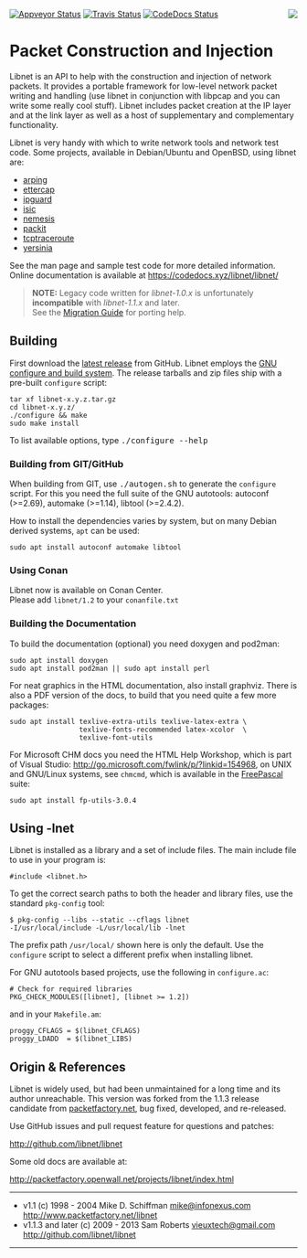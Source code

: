 [![Appveyor Status][]][Appveyor] [![Travis Status][]][Travis] [![CodeDocs Status][]][CodeDocs] <img align="right" src="doc/libnet.gif">

Packet Construction and Injection
=================================

Libnet is an API to help with the construction and injection of network
packets.  It provides a portable framework for low-level network packet
writing and handling (use libnet in conjunction with libpcap and you can
write some really cool stuff).  Libnet includes packet creation at the
IP layer and at the link layer as well as a host of supplementary and
complementary functionality.

Libnet is very handy with which to write network tools and network test
code.  Some projects, available in Debian/Ubuntu and OpenBSD, using
libnet are:

- [arping](https://github.com/ThomasHabets/arping)
- [ettercap](https://www.ettercap-project.org/)
- [ipguard](http://ipguard.deep.perm.ru/)
- [isic](http://isic.sourceforge.net/)
- [nemesis](https://troglobit.com/projects/nemesis/)
- [packit](http://packetfactory.openwall.net/projects/packit/)
- [tcptraceroute](https://web.archive.org/web/20130424094134/http://michael.toren.net/code/tcptraceroute/)
- [yersinia](https://web.archive.org/web/20180522141004/http://www.yersinia.net/)

See the man page and sample test code for more detailed information.
Online documentation is available at https://codedocs.xyz/libnet/libnet/

> **NOTE:** Legacy code written for *libnet-1.0.x* is unfortunately
>           **incompatible** with *libnet-1.1.x* and later.  
>           See the [Migration Guide](doc/MIGRATION.md) for porting help.


Building
--------

First download the [latest release][] from GitHub.  Libnet employs the
[GNU configure and build system][autotools].  The release tarballs and
zip files ship with a pre-built `configure` script:

    tar xf libnet-x.y.z.tar.gz
    cd libnet-x.y.z/
    ./configure && make
    sudo make install

To list available options, type <kbd>./configure --help</kbd>

### Building from GIT/GitHub

When building from GIT, use <kbd>./autogen.sh</kbd> to generate the
`configure` script.  For this you need the full suite of the GNU
autotools: autoconf (>=2.69), automake (>=1.14), libtool (>=2.4.2).

How to install the dependencies varies by system, but on many Debian derived
systems, `apt` can be used:

    sudo apt install autoconf automake libtool

### Using Conan

Libnet now is available on Conan Center.  
Please add `libnet/1.2` to your `conanfile.txt`  

### Building the Documentation

To build the documentation (optional) you need doxygen and pod2man:

    sudo apt install doxygen
    sudo apt install pod2man || sudo apt install perl

For neat graphics in the HTML documentation, also install graphviz.
There is also a PDF version of the docs, to build that you need quite a
few more packages:

    sudo apt install texlive-extra-utils texlive-latex-extra \
                     texlive-fonts-recommended latex-xcolor  \
                     texlive-font-utils

For Microsoft CHM docs you need the HTML Help Workshop, which is part
of Visual Studio: http://go.microsoft.com/fwlink/p/?linkid=154968, on
UNIX and GNU/Linux systems, see `chmcmd`, which is available in the
[FreePascal](http://www.freepascal.org/) suite:

    sudo apt install fp-utils-3.0.4


Using -lnet
-----------

Libnet is installed as a library and a set of include files.  The main
include file to use in your program is:

    #include <libnet.h>

To get the correct search paths to both the header and library files,
use the standard `pkg-config` tool:

    $ pkg-config --libs --static --cflags libnet
    -I/usr/local/include -L/usr/local/lib -lnet

The prefix path `/usr/local/` shown here is only the default.  Use the
`configure` script to select a different prefix when installing libnet.

For GNU autotools based projects, use the following in `configure.ac`:

    # Check for required libraries
    PKG_CHECK_MODULES([libnet], [libnet >= 1.2])

and in your `Makefile.am`:

    proggy_CFLAGS = $(libnet_CFLAGS)
    proggy_LDADD  = $(libnet_LIBS)


Origin & References
-------------------

Libnet is widely used, but had been unmaintained for a long time and its
author unreachable.  This version was forked from the 1.1.3 release
candidate from [packetfactory.net][origin], bug fixed, developed, and
re-released.

Use GitHub issues and pull request feature for questions and patches:

  http://github.com/libnet/libnet

Some old docs are available at:

  http://packetfactory.openwall.net/projects/libnet/index.html

-------------------------------------------------------------------------
- v1.1 (c) 1998 - 2004 Mike D. Schiffman <mike@infonexus.com>  
  http://www.packetfactory.net/libnet
- v1.1.3 and later (c) 2009 - 2013 Sam Roberts <vieuxtech@gmail.com>  
  http://github.com/libnet/libnet
-------------------------------------------------------------------------

[latest release]:  https://github.com/libnet/libnet/releases
[autotools]:       https://autotools.io/
[origin]:          http://packetfactory.openwall.net/projects/libnet/
[Appveyor]:        https://ci.appveyor.com/project/troglobit/libnet
[Appveyor Status]: https://ci.appveyor.com/api/projects/status/fkw05hw8cysfl2p1?svg=true
[Travis]:          https://travis-ci.org/libnet/libnet
[Travis Status]:   https://travis-ci.org/libnet/libnet.png?branch=master
[CodeDocs]:        https://codedocs.xyz/libnet/libnet/
[CodeDocs Status]: https://codedocs.xyz/libnet/libnet.svg
